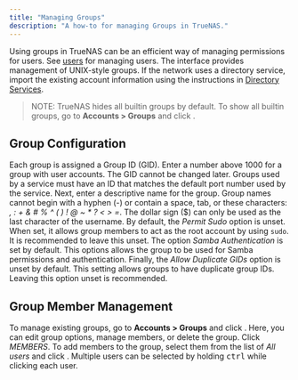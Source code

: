 ```yaml
---
title: "Managing Groups"
description: "A how-to for managing Groups in TrueNAS."
---
```


Using groups in TrueNAS can be an efficient way of managing permissions for
users. See <a href="/docs/tasks/administrative/users/">users</a> for managing
users. The interface provides management of UNIX-style groups. If the network
uses a directory service, import the existing account information using the
instructions in
<a href="/docs/initial-setup/directory-services/">Directory Services</a>.

> NOTE: TrueNAS hides all builtin groups by default. To show all builtin groups,
> go to **Accounts > Groups** and click <i class="fas fa-cog"></i>.

## Group Configuration

Each group is assigned a Group ID (GID). Enter a number above 1000 for a group
with user accounts. The GID cannot be changed later. Groups used by a service
must have an ID that matches the default port number used by the service. Next,
enter a descriptive name for the group. Group names cannot begin with a hyphen
(-) or contain a space, tab, or these characters: *, : + & # % ^ ( ) ! @ ~ \* ?
< > =*. The dollar sign ($) can only be used as the last character of the
username. By default, the *Permit Sudo* option is unset. When set, it allows
group members to act as the root account by using `sudo`. It is recommended to
leave this unset. The option *Samba Authentication* is set by default. This
options allows the group to be used for Samba permissions and authentication.
Finally, the *Allow Duplicate GIDs* option is unset by default. This setting
allows groups to have duplicate group IDs. Leaving this option unset is
recommended.

## Group Member Management

To manage existing groups, go to **Accounts > Groups** and click
<i class="fas fa-chevron-right"></i>. Here, you can edit group options,
manage members, or delete the group. Click *MEMBERS*. To add members to the
group, select them from the list of *All users* and click
<i class="fas fa-arrow-right"></i>. Multiple users can be selected by holding
<kbd>ctrl</kbd> while clicking each user.
